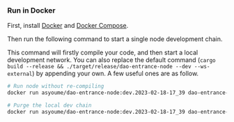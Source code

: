 
### Run in Docker

First, install [Docker](https://docs.docker.com/get-docker/) and
[Docker Compose](https://docs.docker.com/compose/install/).

Then run the following command to start a single node development chain.


This command will firstly compile your code, and then start a local development network. You can
also replace the default command
(`cargo build --release && ./target/release/dao-entrance-node --dev --ws-external`)
by appending your own. A few useful ones are as follow.

```bash
# Run node without re-compiling
docker run asyoume/dao-entrance-node:dev.2023-02-18-17_39 dao-entrance-node --dev --ws-external

# Purge the local dev chain
docker run asyoume/dao-entrance-node:dev.2023-02-18-17_39 dao-entrance-node purge-chain --dev

```